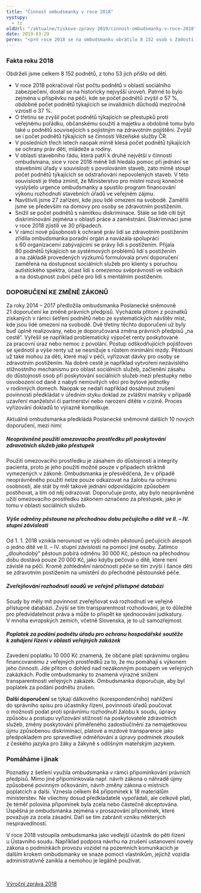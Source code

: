 ```yaml
---
title: "Činnost ombudsmanky v roce 2018"
vystupy:
  - tz
oldUrl: "/aktualne/tiskove-zpravy-2019/cinnost-ombudsmanky-v-roce-2018"
date: 2019-03-29
perex: "<p>V roce 2018 se na ombudsmanku obrátilo 8 152 osob s žádostí o pomoc a radu. Opět se zvýšil podíl podnětů v působnosti (na 69 %). Ombudsmanka a její zástupce vyřídili 8 115 podnětů, v 513 případech zjistili pochybení, která se ve 488 případech podařilo napravit. Ve 30 případech zjistila diskriminaci. V průběhu roku ombudsmanka uskutečnila systematické návštěvy 27 zařízení, v nichž jsou lidé omezeni na svobodě, zaměřila se zejména na domovy pro lidi s postižením. Od 1. 1. 2018 také ombudsmanka vykonávala působnost jako monitorovací orgán pro práva lidí se zdravotním postižením.</p>"
---
```


<!-- imported from the old website -->

<h3>Fakta roku 2018</h3><p>Obdrželi jsme celkem 8 152 podnětů, z toho 53 jich přišlo od dětí.</p><ul><li>V roce 2018 pokračoval růst počtu podnětů v oblasti sociálního zabezpečení, dostal se na historicky nejvyšší úroveň. Patrné to bylo zejména u příspěvku na péči, kde se počet podnětů zvýšil o 57 %, obdobně počet podnětů týkajících se invalidních důchodů meziročně vzrostl o 37 %. </li><li>O třetinu se zvýšil počet podnětů týkajících se přestupků proti veřejnému pořádku, občanskému soužití a majetku a obdobně tomu bylo také u podnětů souvisejících s pojistným na zdravotním pojištění. Zvýšil se i počet podnětů týkajících se činnosti Vězeňské služby ČR.</li><li>V posledních třech letech naopak mírně klesá počet podnětů týkajících se ochrany práv dětí, mládeže a rodiny. </li><li>V oblasti stavebního řádu, která patří k druhé největší v činnosti ombudsmana, sice v roce 2018 méně lidí hledalo pomoc při jednání se stavebními úřady v souvislosti s povolováním staveb, zato mírně stoupl počet podnětů týkajících se odstraňování nepovolených staveb. V této souvislosti je třeba zmínit, že Ministerstvo pro místní rozvoj konečně vyslyšelo urgence ombudsmanky a spustilo program financování výkonu rozhodnutí stavebních úřadů ve veřejném zájmu.</li><li>Navštívili jsme 27 zařízení, kde jsou lidé omezeni na svobodě. Zaměřili jsme se především na domovy pro osoby se zdravotním postižením.</li><li>Snížil se počet podnětů s námitkou diskriminace. Stále se lidé cítí být diskriminování zejména v oblasti práce a zaměstnání. Diskriminaci jsme v roce 2018 zjistili ve 30 případech.</li><li>V rámci nové působnosti k ochraně práv lidí se zdravotním postižením zřídila ombudsmanka poradní orgán a navázala spolupráci s 60 organizacemi zabývajícími se právy lidí s postižením. Přijala 80 podnětů týkajících se systémových problémů lidí s postižením a na základě provedených výzkumů formulovala první doporučení zaměřená na dostupnost sociálních služeb pro klienty s poruchou autistického spektra, účast lidí s omezenou svéprávností ve volbách a na dostupnost zubní péče pro lidi s mentálním postižením.</li></ul><h3>DOPORUČENÍ KE ZMĚNĚ ZÁKONŮ</h3><p>Za roky 2014 – 2017 předložila ombudsmanka Poslanecké sněmovně 21 doporučení ke změně právních předpisů. Vycházela přitom z poznatků získaných v rámci šetření podnětů nebo ze systematických návštěv míst, kde jsou lidé omezeni na svobodě. Dvě třetiny těchto doporučení už byly buď úplně realizovány, nebo je doporučovaná změna právních předpisů „na cestě“. Vyřešil se například problematický výpočet renty poskytované za pracovní úraz nebo nemoc z povolání. Postup odškodňujících pojišťoven se sjednotil a výše renty už se nesnižuje s růstem minimální mzdy. Pěstouni už také mohou za děti, které mají v péči, vyřizovat dávky pro osoby se zdravotním postižením. Na dobré cestě je například vytvoření nezávislého stížnostního mechanismu pro oblast sociálních služeb, začlenění zásahu do důstojnosti osob při poskytování sociálních služeb mezi přestupky nebo osvobození od daně z nabytí nemovitých věcí pro bytové jednotky v rodinných domech. Naopak se nedaří například dosáhnout zrušení povinnosti předkládat v úředním styku doklad ze zvláštní matriky v případě uzavření manželství či partnerství nebo narození dítěte v cizině. Proces vyřizování dokladů to výrazně komplikuje.</p><p>Aktuálně ombudsmanka předkládá Poslanecké sněmovně dalších 10 nových doporučení, mezi nimi:</p><h5>Neoprávněné použití omezovacího prostředku při poskytování zdravotních služeb jako přestupek</h5><p>Použití omezovacího prostředku je zásahem do důstojnosti a integrity pacienta, proto je jeho použití možné pouze v případech striktně vymezených v zákoně. Ombudsmanka je přesvědčená, že v případě neoprávněného použití nelze pouze odkazovat na žalobu na ochranu osobnosti, ale stát by měl takové jednání odpovídajícím způsobem postihovat, a tím od něj odrazovat. Doporučuje proto, aby bylo neoprávněné užití omezovacího prostředku zákonem označeno za přestupek, jako je tomu v oblasti sociálních služeb.</p><h5>Výše odměny pěstouna na přechodnou dobu pečujícího o dítě ve II. – IV. stupni závislosti</h5><p>Od 1. 1. 2018 vznikla nerovnost ve výši odměn pěstounů pečujících alespoň o jedno dítě ve II. – IV. stupni závislosti na pomoci jiné osoby. Zatímco „dlouhodobý“ pěstoun pobírá odměnu 30 000 Kč, pěstoun na přechodnou dobu dostává pouze 20 000 Kč, jako kdyby pečoval o dítě, které není závislé na péči. Kromě zohlednění náročnosti péče se tím zvýší i šance dětí se zdravotním postižením na umístění do přechodné pěstounské péče.</p><h5>Zveřejňování rozhodnutí soudů ve veřejně přístupné databázi</h5><p>Soudy by měly mít povinnost zveřejňovat svá rozhodnutí ve veřejně přístupné databázi. Zvýší se tím transparentnost rozhodování, je to důležité pro předvídatelnost práva a může to přispět ke sjednocování judikatury. V mnoha evropských zemích, včetně Slovenska, je to už samozřejmost. </p><h5>Poplatek za podání podnětu úřadu pro ochranu hospodářské soutěže k zahájení řízení v oblasti veřejných zakázek</h5><p>Zavedení poplatku 10 000 Kč znamená, že občané platí správnímu orgánu financovanému z veřejných prostředků za to, že mu pomáhají s výkonem jeho činnosti. Jde přitom o dohled nad nezákonným postupem ve veřejných zakázkách. Podle ombudsmanky to znamená výrazné snížení transparentnosti veřejných zakázek. Ombudsmanka doporučuje, aby byl poplatek za podání podnětu zrušen.</p><p><strong>Další doporučení</strong> se týkají dálkového (korespondenčního) nahlížení do správního spisu pro účastníky řízení, povinnosti úřadů poučovat o možnosti podat proti správnímu rozhodnutí žalobu k soudu, úpravy způsobu a postupu vyřizování stížností na poskytovatele zdravotních služeb, změny poskytování přiměřeného zadostiučinění za nemajetkovou újmu způsobenou diskriminací, platové a mzdové transparence jako předpokladem pro spravedlivé odměňování a úpravy podmínek zkoušek z českého jazyka pro žáky a žákyně s odlišným mateřským jazykem.</p><h3>Pomáháme i jinak</h3><p>Poznatky z šetření využila ombudsmanka v rámci připomínkování právních předpisů. Mimo jiné připomínkovala např. návrh zákona o náhradě újmy způsobené povinným očkováním, návrh změny zákona o místních poplatcích a další. Vznesla celkem 84 připomínek k 18 materiálům ministerstev. Ne všechny dosud předkladatelé vypořádali, ale celkově platí, že téměř polovina připomínek byla zcela nebo částečně akceptována. Úspěšná je ombudsmanka zejména v prosazování připomínek, které považuje za zcela zásadní. Daří se tím zabránit vzniku některých nespravedlností.</p><p>V roce 2018 vstoupila ombudsmanka jako vedlejší účastník do pěti řízení u Ústavního soudu. Například podpora návrhu na zrušení ustanovení novely zákona o podmínkách provozu vozidel na pozemních komunikacích je dalším krokem ombudsmanky ve snaze pomoct vlastníkům, jejichž vozidla administrativně zanikla a nemohou je legálně používat.</p><p>  </p><p><a href="/uploads-import/zpravy_pro_poslaneckou_snemovnu/Vyrocni_zprava_2018.pdf" target="_blank">Výroční zpráva 2018</a></p>
